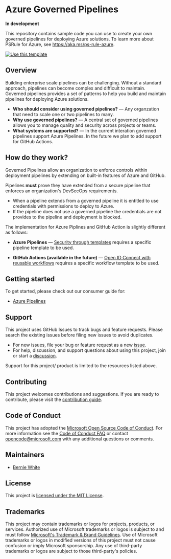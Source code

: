 # Azure Governed Pipelines

**In development**

This repository contains sample code you can use to create your own governed pipelines for deploying Azure solutions.
To learn more about PSRule for Azure, see <https://aka.ms/ps-rule-azure>.

[![Use this template](https://img.shields.io/static/v1?label=GitHub&message=Use%20this%20template&logo=github&color=007acc)](https://github.com/Azure/PSRule.Rules.Azure-governed/generate)

## Overview

Building enterprise scale pipelines can be challenging.
Without a standard approach, pipelines can become complex and difficult to maintain.
Governed pipelines provides a set of patterns to help you build and maintain pipelines for deploying Azure solutions.

- **Who should consider using governed pipelines?** &mdash; Any organzation that need to scale one or two pipelines to many.
- **Why use governed pipelines?** &mdash; A central set of governed pipelines allows you to manage quality and security across projects or teams.
- **What systems are supported?** &mdash; In the current interation governed pipelines support Azure Pipelines.
  In the future we plan to add support for GitHub Actions.

## How do they work?

Governed Pipelines allow an organization to enforce controls within deployment pipelines by extending on built-in features of Azure and GitHub.

Pipelines **must** prove they have extended from a secure pipeline that enforces an organization's DevSecOps requirements.

- When a pipeline extends from a governed pipeline it is entitled to use credentials with permissions to deploy to Azure.
- If the pipeline does not use a governed pipeline the credentials are not provides to the pipeline and deployment is blocked.

The implementation for Azure Piplines and GitHub Action is slightly different as follows:

- **Azure Pipelines** &mdash; [Security through templates][1] requires a specific pipeline template to be used.
- **GitHub Actions (available in the future)** &mdash; [Open ID Connect with reusable workflows][2] requires a specific workflow template to be used.

  [1]: https://learn.microsoft.com/azure/devops/pipelines/security/templates?view=azure-devops
  [2]: https://docs.github.com/enterprise-cloud@latest/actions/deployment/security-hardening-your-deployments/using-openid-connect-with-reusable-workflows

## Getting started

To get started, please check out our consumer guide for:

- [Azure Pipelines](docs/consumer-azure-pipelines.md)

## Support

This project uses GitHub Issues to track bugs and feature requests.
Please search the existing issues before filing new issues to avoid duplicates.

- For new issues, file your bug or feature request as a new [issue].
- For help, discussion, and support questions about using this project, join or start a [discussion].

Support for this project/ product is limited to the resources listed above.

  [issue]: https://github.com/Azure/PSRule.Rules.Azure-governed/issues
  [discussion]: https://github.com/Azure/PSRule.Rules.Azure-governed/discussion

## Contributing

This project welcomes contributions and suggestions.
If you are ready to contribute, please visit the [contribution guide](CONTRIBUTING.md).

## Code of Conduct

This project has adopted the [Microsoft Open Source Code of Conduct](https://opensource.microsoft.com/codeofconduct/).
For more information see the [Code of Conduct FAQ](https://opensource.microsoft.com/codeofconduct/faq/)
or contact [opencode@microsoft.com](mailto:opencode@microsoft.com) with any additional questions or comments.

## Maintainers

- [Bernie White](https://github.com/BernieWhite)

## License

This project is [licensed under the MIT License](LICENSE).

## Trademarks

This project may contain trademarks or logos for projects, products, or services.
Authorized use of Microsoft trademarks or logos is subject to and must follow [Microsoft's Trademark & Brand Guidelines](https://www.microsoft.com/en-us/legal/intellectualproperty/trademarks/usage/general).
Use of Microsoft trademarks or logos in modified versions of this project must not cause confusion or imply Microsoft sponsorship.
Any use of third-party trademarks or logos are subject to those third-party's policies.
